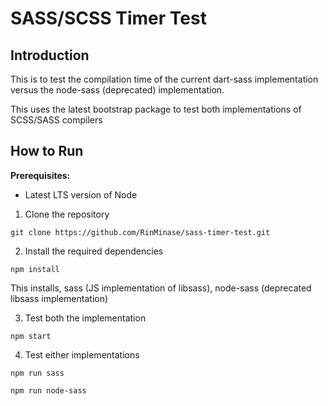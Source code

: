 # SASS/SCSS Timer Test

## Introduction
This is to test the compilation time of the current dart-sass implementation versus the node-sass (deprecated) implementation.

This uses the latest bootstrap package to test both implementations of SCSS/SASS compilers

## How to Run

**Prerequisites:**
- Latest LTS version of Node

1. Clone the repository

  ```
  git clone https://github.com/RinMinase/sass-timer-test.git
  ```

2. Install the required dependencies

  ```
  npm install
  ```

  This installs, sass (JS implementation of libsass), node-sass (deprecated libsass implementation)

3. Test both the implementation

  ```
  npm start
  ```

4. Test either implementations

  ```
  npm run sass
  ```

  ```
  npm run node-sass
  ```
